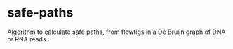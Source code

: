# safe-paths

Algorithm to calculate safe paths, from flowtigs in a De Bruijn graph of DNA or RNA reads.
